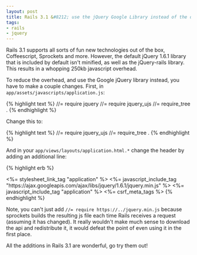 ```yaml
--- 
layout: post
title: Rails 3.1 &#8212; use the jQuery Google Library instead of the default
tags:
- rails
- jquery
---
```


Rails 3.1 supports all sorts of fun new technologies out of the box, Coffeescript, Sprockets and more. However, the default jQuery 1.6.1 library that is included by default isn't minified, as well as the jQuery-rails library. This results in a whopping 250kb javascript overhead.

To reduce the overhead, and use the Google jQuery library instead, you have to make a couple changes. First, in `app/assets/javascripts/application.js`:

{% highlight text %}
//= require jquery
//= require jquery_ujs
//= require_tree .
{% endhighlight %}

Change this to:

{% highlight text %}
//= require jquery_ujs
//= require_tree .
{% endhighlight %}

And in your `app/views/layouts/application.html.*` change the header by adding an additional line:

{% highlight erb %}
<head>
	<title>Steamhours</title>
	<%= stylesheet_link_tag    "application" %>
	<%= javascript_include_tag "https://ajax.googleapis.com/ajax/libs/jquery/1.6.1/jquery.min.js" %>
	<%= javascript_include_tag "application" %>
	<%= csrf_meta_tags %>
</head>
{% endhighlight %}

Note, you can't just add `//= require https://../jquery.min.js` because sprockets builds the resulting js file each time Rails receives a request (assuming it has changed). It really wouldn't make much sense to download the api and redistribute it, it would defeat the point of even using it in the first place.

All the additions in Rails 3.1 are wonderful, go try them out!
